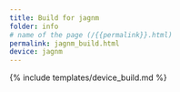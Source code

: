 ```yaml
---
title: Build for jagnm
folder: info
# name of the page (/{{permalink}}.html)
permalink: jagnm_build.html
device: jagnm
---
```

{% include templates/device_build.md %}
